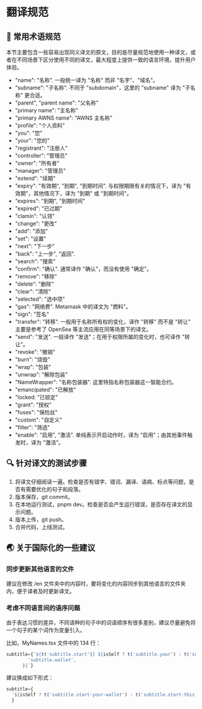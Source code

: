 # 翻译规范

## 📌 常用术语规范

本节主要包含一些容易出现同义译文的原文，目的是尽量规范地使用一种译文，或者在不同场景下区分使用不同的译文，最大程度上提供一致的语言环境，提升用户体验。

- "name": "名称". 一般统一译为 "名称" 而非 "名字"、"域名"。
- "subname": "子名称". 不同于 "subdomain"，这里的 "subname" 译为 "子名称" 更合适。
- "parent", "parent name": "父名称"
- "primary name": "主名称"
- "primary AWNS name": "AWNS 主名称"
- "profile": "个人资料"
- "you": "您"
- "your": "您的"
- "registrant": "注册人"
- "controller": "管理员"
- "owner": "所有者"
- "manager": "管理员"
- "extend": "续期"
- "expiry": "有效期", "到期", "到期时间". 与权限期限有关的情况下，译为 "有效期"，其他情况下，译为 "到期" 或 "到期时间"。
- "expires": "到期", "到期时间"
- "expired": "已过期"
- "clamin": "认领"
- "change": "更改"
- "add": "添加"
- "set": "设置"
- "next": "下一步"
- "back": "上一步", "返回".
- "search": "搜索"
- "confirm": "确认". 通常译作 "确认"，而没有使用 "确定"。
- "remove": "移除"
- "delete": "删除"
- "clear": "清除"
- "selected": "选中项"
- "gas": "网络费". Metamask 中的译文为 "燃料"。
- "sign": "签名"
- "transfer": "转移". 一般用于名称所有权的变化，译作 "转移" 而不是 "转让" 主要是参考了 OpenSea 等主流应用在同等场景下的译文。
- "send": "发送". 一般译作 "发送"；在用于权限所属的变化时，也可译作 "转让"。
- "revoke": "撤销"
- "burn": "烧毁"
- "wrap": "包装"
- "unwrap": "解除包装"
- "NameWrapper": "名称包装器". 这里特指名称包装器这一智能合约。
- "emancipated": "已解放"
- "locked: "已锁定"
- "grant": "授权"
- "fuses": "保险丝"
- "custom": "自定义"
- "filter": "筛选"
- "enable": "启用", "激活". 单纯表示开启动作时，译为 "启用"；由其他事件触发时，译为 "激活"。

## 🔍 针对译文的测试步骤

1. 将译文仔细阅读一遍。检查是否有错字、错词、漏译、语病、标点等问题，是否有需要优化的句子和段落。
2. 版本保存，git commit。
3. 在本地运行测试，pnpm dev。检查是否会产生运行错误，是否存在译文的显示问题。
4. 版本上传，git push。
5. 合并代码，上线测试。

## 🌏 关于国际化的一些建议

### 同步更新其他语言的文件

建议在修改 /en 文件夹中的内容时，要将变化的内容同步到其他语言的文件夹内，便于译者及时更新译文。

### 考虑不同语言间的语序问题

由于表达习惯的差异，不同语种的句子中的词语顺序有很多差别，建议尽量避免将一个句子的某个词作为变量引入。

比如，MyNames.tsx 文件中的 134 行：

```ts
subtitle={`${t('subtitle.start')} ${isSelf ? t('subtitle.your') : t('subtitle.this')} ${t(
        'subtitle.wallet',
      )}`}
```

建议换成如下形式：

```ts
subtitle={
  `${isSelf ? t('subtitle.start-your-wallet') : t('subtitle.start-this-wallet')}`
  }
```
